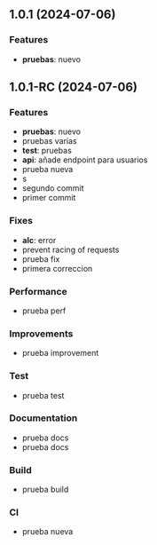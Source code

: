 ## 1.0.1 (2024-07-06)

### Features

- **pruebas**: nuevo

## 1.0.1-RC (2024-07-06)

### Features

- **pruebas**: nuevo
- pruebas varias
- **test**: pruebas
- **api**: añade endpoint para usuarios
- prueba nueva
- s
- segundo commit
- primer commit

### Fixes

- **alc**: error
- prevent racing of requests
- prueba fix
- primera correccion

### Performance

- prueba perf

### Improvements

- prueba improvement

### Test

- prueba test

### Documentation

- prueba docs
- prueba docs

### Build

- prueba build

### CI

- prueba nueva
